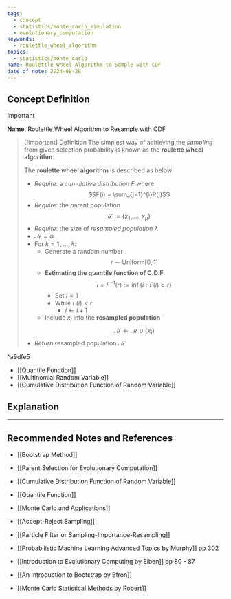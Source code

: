 ```yaml
---
tags:
  - concept
  - statistics/monte_carlo_simulation
  - evolutionary_computation
keywords:
  - roulettle_wheel_algorithm
topics:
  - statistics/monte_carlo
name: Roulettle Wheel Algorithm to Sample with CDF
date of note: 2024-08-28
---
```


## Concept Definition

>[!important]
>**Name**: Roulettle Wheel Algorithm to Resample with CDF

>[!important] Definition
>The simplest way of achieving the *sampling* from given selection probability is known as the **roulette wheel algorithm**.
>
>The **roulette wheel algorithm** is described as below
>- *Require*: a *cumulative distribution* $F$ where $$F(i) = \sum_{j=1}^{i}P(j)$$
>- *Require*: the parent population $$\mathcal{S} := \left\{ x_{1} \,{,}\ldots{,}\, x_{\mu}\right\} $$
>- *Require*: the size of *resampled population* $\lambda$
>- $\mathcal{M} = \emptyset$
>- For $k=1\,{,}\ldots{,}\,\lambda$:
>	- Generate a random number $$r\sim \text{Uniform}[0,1]$$
>	- **Estimating the quantile function of C.D.F.** $$i = F^{-1}(r) := \inf\left\{i: F(i) \ge r \right\}$$
>		- Set $i=1$  
>		- While $F(i) < r$
>			- $i \leftarrow i+1$
>	- Include $x_{i}$ into the **resampled population** $$\mathcal{M} \leftarrow \mathcal{M} \cup \left\{ x_{i} \right\}$$
>- *Return* resampled population $\mathcal{M}$

^a9dfe5

- [[Quantile Function]]
- [[Multinomial Random Variable]]
- [[Cumulative Distribution Function of Random Variable]]


## Explanation





-----------
##  Recommended Notes and References


- [[Bootstrap Method]]
- [[Parent Selection for Evolutionary Computation]]
- [[Cumulative Distribution Function of Random Variable]]
- [[Quantile Function]]

- [[Monte Carlo and Applications]]
- [[Accept-Reject Sampling]]
- [[Particle Filter or Sampling-Importance-Resampling]]


- [[Probabilistic Machine Learning Advanced Topics by Murphy]] pp 302
- [[Introduction to Evolutionary Computing by Eiben]] pp 80 - 87
- [[An Introduction to Bootstrap by Efron]]
- [[Monte Carlo Statistical Methods by Robert]]